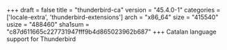 +++
draft = false
title = "thunderbird-ca"
version = "45.4.0-1"
categories = ['locale-extra', 'thunderbird-extensions']
arch = "x86_64"
size = "415540"
usize = "488460"
sha1sum = "c87d611665c227731947fff9b4d865023962b687"
+++
Catalan language support for Thunderbird